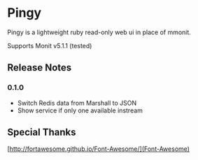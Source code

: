 # Pingy

Pingy is a lightweight ruby read-only web ui in place of mmonit. 

Supports Monit v5.1.1 (tested)

## Release Notes

### 0.1.0

* Switch Redis data from Marshall to JSON
* Show service if only one available instream

## Special Thanks

[http://fortawesome.github.io/Font-Awesome/](Font-Awesome)
